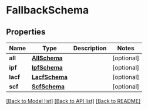 # FallbackSchema

## Properties
Name | Type | Description | Notes
------------ | ------------- | ------------- | -------------
**all** | [**AllSchema**](AllSchema.md) |  | [optional] 
**ipf** | [**IpfSchema**](IpfSchema.md) |  | [optional] 
**lacf** | [**LacfSchema**](LacfSchema.md) |  | [optional] 
**scf** | [**ScfSchema**](ScfSchema.md) |  | [optional] 

[[Back to Model list]](../README.md#documentation-for-models) [[Back to API list]](../README.md#documentation-for-api-endpoints) [[Back to README]](../README.md)


